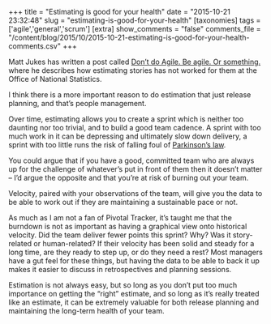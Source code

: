 +++
title = "Estimating is good for your health"
date = "2015-10-21 23:32:48"
slug = "estimating-is-good-for-your-health"
[taxonomies]
tags = ['agile','general','scrum']
[extra]
show_comments = "false"
comments_file = "/content/blog/2015/10/2015-10-21-estimating-is-good-for-your-health-comments.csv"
+++

Matt Jukes has written a post called<span class="Apple-converted-space"> </span>[Don’t do Agile. Be agile. Or something.](http://digitalbydefault.com/2015/10/21/dont-do-agile-be-agile-or-something/)<span class="Apple-converted-space"> </span>where he describes how estimating stories has not worked for them at the Office of National Statistics.

I think there is a more important reason to do estimation that just release planning, and that’s people management.

Over time, estimating allows you to create a sprint which is neither too daunting nor too trivial, and to build a good team cadence. A sprint with too much work in it can be depressing and ultimately slow down delivery, a sprint with too little runs the risk of falling foul of<span class="Apple-converted-space"> </span>[Parkinson’s law](https://en.wikipedia.org/wiki/Parkinson's_law).

You could argue that if you have a good, committed team who are always up for the challenge of whatever’s put in front of them then it doesn’t matter – I’d argue the opposite and that you’re at risk of burning out your team.

Velocity, paired with your observations of the team, will give you the data to be able to work out if they are maintaining a sustainable pace or not.

As much as I am not a fan of Pivotal Tracker, it’s taught me that the burndown is not as important as having a graphical view onto historical velocity. Did the team deliver fewer points this sprint? Why? Was it story-related or human-related? If their velocity has been solid and steady for a long time, are they ready to step up, or do they need a rest? Most managers have a gut feel for these things, but having the data to be able to back it up makes it easier to discuss in retrospectives and planning sessions.

Estimation is not always easy, but so long as you don’t put too much importance on getting the “right” estimate, and so long as it’s really treated like an estimate, it can be extremely valuable for both release planning and maintaining the long-term health of your team.
